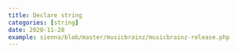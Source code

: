 ```yaml
---
title: Declare string
categories: [string]
date: 2020-11-28
example: sienna/blob/master/musicbrainz/musicbrainz-release.php
---
```


